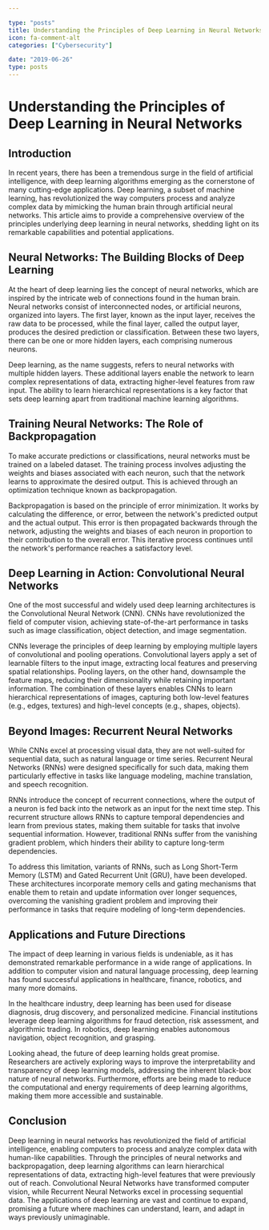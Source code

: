 ```yaml
---

type: "posts"
title: Understanding the Principles of Deep Learning in Neural Networks
icon: fa-comment-alt
categories: ["Cybersecurity"]

date: "2019-06-26"
type: posts
---
```





# Understanding the Principles of Deep Learning in Neural Networks

## Introduction

In recent years, there has been a tremendous surge in the field of artificial intelligence, with deep learning algorithms emerging as the cornerstone of many cutting-edge applications. Deep learning, a subset of machine learning, has revolutionized the way computers process and analyze complex data by mimicking the human brain through artificial neural networks. This article aims to provide a comprehensive overview of the principles underlying deep learning in neural networks, shedding light on its remarkable capabilities and potential applications.

## Neural Networks: The Building Blocks of Deep Learning

At the heart of deep learning lies the concept of neural networks, which are inspired by the intricate web of connections found in the human brain. Neural networks consist of interconnected nodes, or artificial neurons, organized into layers. The first layer, known as the input layer, receives the raw data to be processed, while the final layer, called the output layer, produces the desired prediction or classification. Between these two layers, there can be one or more hidden layers, each comprising numerous neurons.

Deep learning, as the name suggests, refers to neural networks with multiple hidden layers. These additional layers enable the network to learn complex representations of data, extracting higher-level features from raw input. The ability to learn hierarchical representations is a key factor that sets deep learning apart from traditional machine learning algorithms.

## Training Neural Networks: The Role of Backpropagation

To make accurate predictions or classifications, neural networks must be trained on a labeled dataset. The training process involves adjusting the weights and biases associated with each neuron, such that the network learns to approximate the desired output. This is achieved through an optimization technique known as backpropagation.

Backpropagation is based on the principle of error minimization. It works by calculating the difference, or error, between the network's predicted output and the actual output. This error is then propagated backwards through the network, adjusting the weights and biases of each neuron in proportion to their contribution to the overall error. This iterative process continues until the network's performance reaches a satisfactory level.

## Deep Learning in Action: Convolutional Neural Networks

One of the most successful and widely used deep learning architectures is the Convolutional Neural Network (CNN). CNNs have revolutionized the field of computer vision, achieving state-of-the-art performance in tasks such as image classification, object detection, and image segmentation.

CNNs leverage the principles of deep learning by employing multiple layers of convolutional and pooling operations. Convolutional layers apply a set of learnable filters to the input image, extracting local features and preserving spatial relationships. Pooling layers, on the other hand, downsample the feature maps, reducing their dimensionality while retaining important information. The combination of these layers enables CNNs to learn hierarchical representations of images, capturing both low-level features (e.g., edges, textures) and high-level concepts (e.g., shapes, objects).

## Beyond Images: Recurrent Neural Networks

While CNNs excel at processing visual data, they are not well-suited for sequential data, such as natural language or time series. Recurrent Neural Networks (RNNs) were designed specifically for such data, making them particularly effective in tasks like language modeling, machine translation, and speech recognition.

RNNs introduce the concept of recurrent connections, where the output of a neuron is fed back into the network as an input for the next time step. This recurrent structure allows RNNs to capture temporal dependencies and learn from previous states, making them suitable for tasks that involve sequential information. However, traditional RNNs suffer from the vanishing gradient problem, which hinders their ability to capture long-term dependencies.

To address this limitation, variants of RNNs, such as Long Short-Term Memory (LSTM) and Gated Recurrent Unit (GRU), have been developed. These architectures incorporate memory cells and gating mechanisms that enable them to retain and update information over longer sequences, overcoming the vanishing gradient problem and improving their performance in tasks that require modeling of long-term dependencies.

## Applications and Future Directions

The impact of deep learning in various fields is undeniable, as it has demonstrated remarkable performance in a wide range of applications. In addition to computer vision and natural language processing, deep learning has found successful applications in healthcare, finance, robotics, and many more domains.

In the healthcare industry, deep learning has been used for disease diagnosis, drug discovery, and personalized medicine. Financial institutions leverage deep learning algorithms for fraud detection, risk assessment, and algorithmic trading. In robotics, deep learning enables autonomous navigation, object recognition, and grasping.

Looking ahead, the future of deep learning holds great promise. Researchers are actively exploring ways to improve the interpretability and transparency of deep learning models, addressing the inherent black-box nature of neural networks. Furthermore, efforts are being made to reduce the computational and energy requirements of deep learning algorithms, making them more accessible and sustainable.

## Conclusion

Deep learning in neural networks has revolutionized the field of artificial intelligence, enabling computers to process and analyze complex data with human-like capabilities. Through the principles of neural networks and backpropagation, deep learning algorithms can learn hierarchical representations of data, extracting high-level features that were previously out of reach. Convolutional Neural Networks have transformed computer vision, while Recurrent Neural Networks excel in processing sequential data. The applications of deep learning are vast and continue to expand, promising a future where machines can understand, learn, and adapt in ways previously unimaginable.